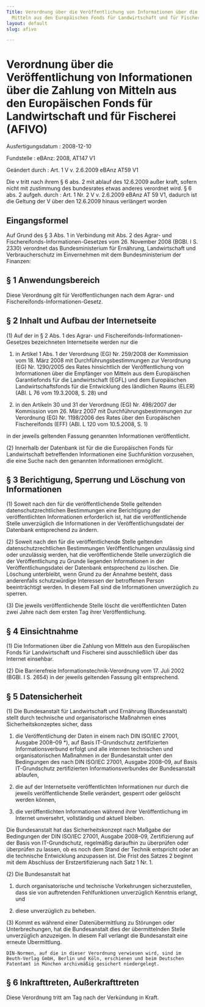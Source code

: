 ```yaml
---
Title: Verordnung über die Veröffentlichung von Informationen über die Zahlung von
  Mitteln aus den Europäischen Fonds für Landwirtschaft und für Fischerei
layout: default
slug: afivo

---
```


# Verordnung über die Veröffentlichung von Informationen über die Zahlung von Mitteln aus den Europäischen Fonds für Landwirtschaft und für Fischerei (AFIVO)

Ausfertigungsdatum
:   2008-12-10

Fundstelle
:   eBAnz: 2008, AT147 V1

Geändert durch
:   Art. 1 V v. 2.6.2009 eBAnz AT59 V1

Die v tritt nach ihrem § 6 abs. 2 mit ablauf des 12.6.2009 außer kraft, sofern nicht mit zustimmung des bundesrates etwas anderes verordnet wird. § 6 abs. 2 aufgeh. durch
:   Art. 1 Nr. 2 V v. 2.6.2009 eBAnz AT 59 V1, dadurch ist die Geltung der V über den 12.6.2009 hinaus verlängert worden


## Eingangsformel

Auf Grund des § 3 Abs. 1 in Verbindung mit Abs. 2 des Agrar- und
Fischereifonds-Informationen-Gesetzes vom 26. November 2008 (BGBl. I
S. 2330) verordnet das Bundesministerium für Ernährung, Landwirtschaft
und Verbraucherschutz im Einvernehmen mit dem Bundesministerium der
Finanzen:


## § 1 Anwendungsbereich

Diese Verordnung gilt für Veröffentlichungen nach dem Agrar- und
Fischereifonds-Informationen-Gesetz.


## § 2 Inhalt und Aufbau der Internetseite

(1) Auf der in § 2 Abs. 1 des Agrar- und Fischereifonds-Informationen-
Gesetzes bezeichneten Internetseite werden nur die

1.  in Artikel 1 Abs. 1 der Verordnung (EG) Nr. 259/2008 der Kommission
    vom 18. März 2008 mit Durchführungsbestimmungen zur Verordnung (EG)
    Nr. 1290/2005 des Rates hinsichtlich der Veröffentlichung von
    Informationen über die Empfänger von Mitteln aus dem Europäischen
    Garantiefonds für die Landwirtschaft (EGFL) und dem Europäischen
    Landwirtschaftsfonds für die Entwicklung des ländlichen Raums (ELER)
    (ABl. L 76 vom 19.3.2008, S. 28) und


2.  in den Artikeln 30 und 31 der Verordnung (EG) Nr. 498/2007 der
    Kommission vom 26. März 2007 mit Durchführungsbestimmungen zur
    Verordnung (EG) Nr. 1198/2006 des Rates über den Europäischen
    Fischereifonds (EFF) (ABl. L 120 vom 10.5.2008, S. 1)



in der jeweils geltenden Fassung genannten Informationen
veröffentlicht.

(2) Innerhalb der Datenbank ist für die die Europäischen Fonds für
Landwirtschaft betreffenden Informationen eine Suchfunktion
vorzusehen, die eine Suche nach den genannten Informationen
ermöglicht.


## § 3 Berichtigung, Sperrung und Löschung von Informationen

(1) Soweit nach den für die veröffentlichende Stelle geltenden
datenschutzrechtlichen Bestimmungen eine Berichtigung der
veröffentlichten Informationen erforderlich ist, hat die
veröffentlichende Stelle unverzüglich die Informationen in der
Veröffentlichungsdatei der Datenbank entsprechend zu ändern.

(2) Soweit nach den für die veröffentlichende Stelle geltenden
datenschutzrechtlichen Bestimmungen Veröffentlichungen unzulässig sind
oder unzulässig werden, hat die veröffentlichende Stelle unverzüglich
die der Veröffentlichung zu Grunde liegenden Informationen in der
Veröffentlichungsdatei der Datenbank entsprechend zu löschen. Die
Löschung unterbleibt, wenn Grund zu der Annahme besteht, dass
anderenfalls schutzwürdige Interessen der betroffenen Person
beeinträchtigt werden. In diesem Fall sind die Informationen
unverzüglich zu sperren.

(3) Die jeweils veröffentlichende Stelle löscht die veröffentlichten
Daten zwei Jahre nach dem ersten Tag ihrer Veröffentlichung.


## § 4 Einsichtnahme

(1) Die Informationen über die Zahlung von Mitteln aus den
Europäischen Fonds für Landwirtschaft und Fischerei sind
ausschließlich über das Internet einsehbar.

(2) Die Barrierefreie Informationstechnik-Verordnung vom 17. Juli 2002
(BGBl. I S. 2654) in der jeweils geltenden Fassung gilt entsprechend.


## § 5 Datensicherheit

(1) Die Bundesanstalt für Landwirtschaft und Ernährung (Bundesanstalt)
stellt durch technische und organisatorische Maßnahmen eines
Sicherheitskonzeptes sicher, dass

1.  die Veröffentlichung der Daten in einem nach DIN ISO/IEC 27001,
    Ausgabe 2008–09 \*), auf Basis IT-Grundschutz zertifizierten
    Informationsverbund erfolgt und alle internen technischen und
    organisatorischen Maßnahmen in der Bundesanstalt unter den Bedingungen
    des nach DIN ISO/IEC 27001, Ausgabe 2008–09, auf Basis IT-Grundschutz
    zertifizierten Informationsverbundes der Bundesanstalt ablaufen,


2.  die auf der Internetseite veröffentlichten Informationen nur durch die
    jeweils veröffentlichende Stelle verändert, gesperrt oder gelöscht
    werden können,


3.  die veröffentlichten Informationen während ihrer Veröffentlichung im
    Internet unversehrt, vollständig und aktuell bleiben.



Die Bundesanstalt hat das Sicherheitskonzept nach Maßgabe der
Bedingungen der DIN ISO/IEC 27001, Ausgabe 2008–09, Zertifizierung auf
der Basis von IT-Grundschutz, regelmäßig daraufhin zu überprüfen oder
überprüfen zu lassen, ob es noch dem Stand der Technik entspricht oder
an die technische Entwicklung anzupassen ist. Die Frist des Satzes 2
beginnt mit dem Abschluss der Erstzertifizierung nach Satz 1 Nr. 1.

(2) Die Bundesanstalt hat

1.  durch organisatorische und technische Vorkehrungen sicherzustellen,
    dass sie von auftretenden Fehlfunktionen unverzüglich Kenntnis
    erlangt, und


2.  diese unverzüglich zu beheben.




(3) Kommt es während einer Datenübermittlung zu Störungen oder
Unterbrechungen, hat die Bundesanstalt dies der übermittelnden Stelle
unverzüglich anzuzeigen. In diesem Fall verlangt die Bundesanstalt
eine erneute Übermittlung.

    DIN-Normen, auf die in dieser Verordnung verwiesen wird, sind im
    Beuth-Verlag GmbH, Berlin und Köln, erschienen und beim Deutschen
    Patentamt in München archivmäßig gesichert niedergelegt.
[^FN1_BJNR614700008BJNE000601377]: 

## § 6 Inkrafttreten, Außerkrafttreten

Diese Verordnung tritt am Tag nach der Verkündung in Kraft.

